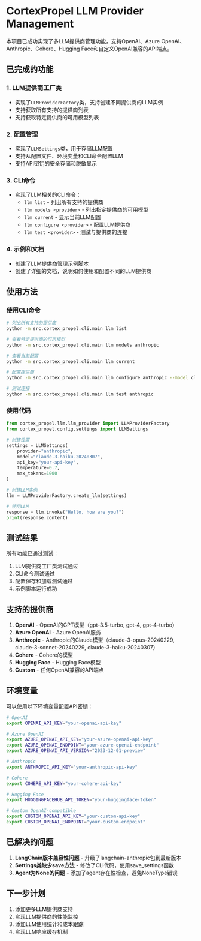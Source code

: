 # CortexPropel LLM Provider Management

本项目已成功实现了多LLM提供商管理功能，支持OpenAI、Azure OpenAI、Anthropic、Cohere、Hugging Face和自定义OpenAI兼容的API端点。

## 已完成的功能

### 1. LLM提供商工厂类
- 实现了`LLMProviderFactory`类，支持创建不同提供商的LLM实例
- 支持获取所有支持的提供商列表
- 支持获取特定提供商的可用模型列表

### 2. 配置管理
- 实现了`LLMSettings`类，用于存储LLM配置
- 支持从配置文件、环境变量和CLI命令配置LLM
- 支持API密钥的安全存储和脱敏显示

### 3. CLI命令
- 实现了LLM相关的CLI命令：
  - `llm list` - 列出所有支持的提供商
  - `llm models <provider>` - 列出指定提供商的可用模型
  - `llm current` - 显示当前LLM配置
  - `llm configure <provider>` - 配置LLM提供商
  - `llm test <provider>` - 测试与提供商的连接

### 4. 示例和文档
- 创建了LLM提供商管理示例脚本
- 创建了详细的文档，说明如何使用和配置不同的LLM提供商

## 使用方法

### 使用CLI命令

```bash
# 列出所有支持的提供商
python -m src.cortex_propel.cli.main llm list

# 查看特定提供商的可用模型
python -m src.cortex_propel.cli.main llm models anthropic

# 查看当前配置
python -m src.cortex_propel.cli.main llm current

# 配置提供商
python -m src.cortex_propel.cli.main llm configure anthropic --model claude-3-haiku-20240307

# 测试连接
python -m src.cortex_propel.cli.main llm test anthropic
```

### 使用代码

```python
from cortex_propel.llm.llm_provider import LLMProviderFactory
from cortex_propel.config.settings import LLMSettings

# 创建设置
settings = LLMSettings(
    provider="anthropic",
    model="claude-3-haiku-20240307",
    api_key="your-api-key",
    temperature=0.7,
    max_tokens=1000
)

# 创建LLM实例
llm = LLMProviderFactory.create_llm(settings)

# 使用LLM
response = llm.invoke("Hello, how are you?")
print(response.content)
```

## 测试结果

所有功能已通过测试：

1. LLM提供商工厂类测试通过
2. CLI命令测试通过
3. 配置保存和加载测试通过
4. 示例脚本运行成功

## 支持的提供商

1. **OpenAI** - OpenAI的GPT模型（gpt-3.5-turbo, gpt-4, gpt-4-turbo）
2. **Azure OpenAI** - Azure OpenAI服务
3. **Anthropic** - Anthropic的Claude模型（claude-3-opus-20240229, claude-3-sonnet-20240229, claude-3-haiku-20240307）
4. **Cohere** - Cohere的模型
5. **Hugging Face** - Hugging Face模型
6. **Custom** - 任何OpenAI兼容的API端点

## 环境变量

可以使用以下环境变量配置API密钥：

```bash
# OpenAI
export OPENAI_API_KEY="your-openai-api-key"

# Azure OpenAI
export AZURE_OPENAI_API_KEY="your-azure-openai-api-key"
export AZURE_OPENAI_ENDPOINT="your-azure-openai-endpoint"
export AZURE_OPENAI_API_VERSION="2023-12-01-preview"

# Anthropic
export ANTHROPIC_API_KEY="your-anthropic-api-key"

# Cohere
export COHERE_API_KEY="your-cohere-api-key"

# Hugging Face
export HUGGINGFACEHUB_API_TOKEN="your-huggingface-token"

# Custom OpenAI-compatible
export CUSTOM_OPENAI_API_KEY="your-custom-api-key"
export CUSTOM_OPENAI_ENDPOINT="your-custom-endpoint"
```

## 已解决的问题

1. **LangChain版本兼容性问题** - 升级了langchain-anthropic包到最新版本
2. **Settings类缺少save方法** - 修改了CLI代码，使用save_settings函数
3. **Agent为None的问题** - 添加了agent存在性检查，避免NoneType错误

## 下一步计划

1. 添加更多LLM提供商支持
2. 实现LLM提供商的性能监控
3. 添加LLM使用统计和成本跟踪
4. 实现LLM响应缓存机制